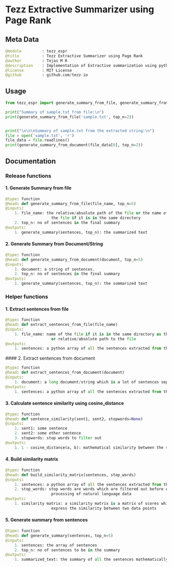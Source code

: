 # Tezz Extractive Summarizer using Page Rank

## Meta Data

```py
@module         : tezz_espr
@title          : Tezz Extractive Summarizer using Page Rank
@author         : Tejas M R
@description    : Implementation of Extractive summarization using python.
@license        : MIT License
@github         : github.com/tezz-io
```

## Usage

```py
from tezz_espr import generate_summary_from_file, generate_summary_from_document

print("Summary of sample.txt from file:\n")
print(generate_summary_from_file('sample.txt', top_n=2))


print("\n\n\nSummary of sample.txt from the extracted string:\n")
file = open('sample.txt', 'r')
file_data = file.readlines()
print(generate_summary_from_document(file_data[0], top_n=2))
```

## Documentation

### Release functions

#### 1. Generate Summary from file
```py
@type: function
@head: def generate_summary_from_file(file_name, top_n=5)
@inputs:
    1. file_name: the relative/absolute path of the file or the name of
                    the file if it is in the same directory
    2. top_n: no of sentences in the final summary
@outputs:
    1. generate_summary(sentences, top_n): the summarized text
```

#### 2. Generate Summary from Document/String
```py
@type: function
@head: def generate_summary_from_document(document, top_n=5)
@inputs:
    1. document: a string of sentences.
    2. top_n: no of sentences in the final summary
@outputs:
    1. generate_summary(sentences, top_n): the summarized text
```

### Helper functions

#### 1. Extract sentences from file

```py
@type: function
@head: def extract_sentences_from_file(file_name)
@inputs:
    1. file_name: name of the file if it is in the same directory as this file
                    or relative/absolute path to the file
@outputs:
    1. sentences: a python array of all the sentences extracted from the file
```

#### 2. Extract sentences from document

```py
@type: function
@head: def extract_sentences_from_document(document)
@inputs:
    1. document: a long document/string which is a lot of sentences separated by "."
@outputs:
    1. sentences: a python array of all the sentences extracted from the document
```

#### 3. Calculate sentence similarity using cosine_distance

```py
@type: function
@head: def sentence_similarity(sent1, sent2, stopwords=None)
@inputs:
    1. sent1: some sentence
    2. sent2: some other sentence
    3. stopwords: stop words to filter out
@outputs:
    1. 1 - cosine_distance(a, b): mathematical similarity between the sentences
```

#### 4. Build similarity matrix

```py
@type: function
@head: def build_similarity_matrix(sentences, stop_words)
@inputs:
    1. sentences: a python array of all the sentences extracted from the file
    2. stop_words: stop words are words which are filtered out before or after 
                    processing of natural language data 
@outputs:
    1. similarity matrix: a similarity matrix is a matrix of scores which 
                    express the similarity between two data points
```

#### 5. Generate summary from sentences

```py
@type: function
@head: def generate_summary(sentences, top_n=5)
@inputs:
    1. sentences: the array of sentences
    2. top_n: no of sentences to be in the summary
@outputs:
    1. summarized_text: the summary of all the sentences mathematically
```
